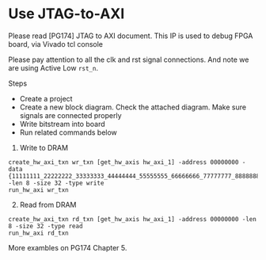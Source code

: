 # Use JTAG-to-AXI

Please read [PG174] JTAG to AXI document. This IP is used to debug FPGA board, via Vivado tcl console

Please pay attention to all the clk and rst signal connections. And note we are using Active Low `rst_n`.

Steps
- Create a project
- Create a new block diagram. Check the attached diagram. Make sure signals are connected properly
- Write bitstream into board
- Run related commands below

1. Write to DRAM
```
create_hw_axi_txn wr_txn [get_hw_axis hw_axi_1] -address 00000000 -data {11111111_22222222_33333333_44444444_55555555_66666666_77777777_88888888} -len 8 -size 32 -type write
run_hw_axi wr_txn
```

2. Read from DRAM
```
create_hw_axi_txn rd_txn [get_hw_axis hw_axi_1] -address 00000000 -len 8 -size 32 -type read
run_hw_axi rd_txn
```

More exambles on PG174 Chapter 5.
